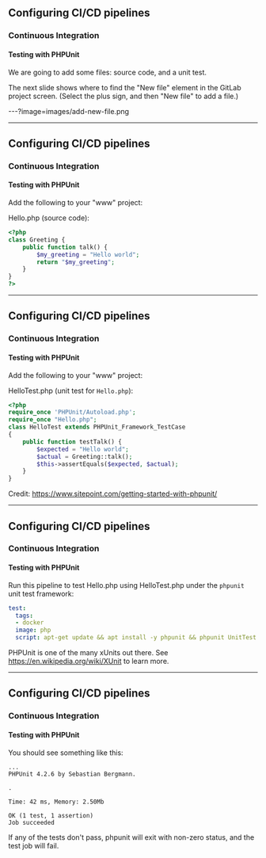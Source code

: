 ## Configuring CI/CD pipelines
### Continuous Integration
#### Testing with PHPUnit

We are going to add some files: source code, and a unit test.

The next slide shows where to find the "New file" element in the GitLab project screen. (Select the plus sign, and then "New file" to add a file.)

---?image=images/add-new-file.png

---
## Configuring CI/CD pipelines
### Continuous Integration
#### Testing with PHPUnit

Add the following to your "www" project:

Hello.php (source code):

```php
<?php
class Greeting {
    public function talk() {
        $my_greeting = "Hello world";
        return "$my_greeting";
    }
}
?>
```

---
## Configuring CI/CD pipelines
### Continuous Integration
#### Testing with PHPUnit

Add the following to your "www" project:

HelloTest.php (unit test for `Hello.php`):

```php
<?php
require_once 'PHPUnit/Autoload.php';
require_once "Hello.php";
class HelloTest extends PHPUnit_Framework_TestCase
{
    public function testTalk() {
        $expected = "Hello world";
        $actual = Greeting::talk();
        $this->assertEquals($expected, $actual);
    }
}
```
Credit: https://www.sitepoint.com/getting-started-with-phpunit/

---
## Configuring CI/CD pipelines
### Continuous Integration
#### Testing with PHPUnit

Run this pipeline to test Hello.php using HelloTest.php under the
`phpunit` unit test framework:

```yaml
test:
  tags:
  - docker
  image: php
  script: apt-get update && apt install -y phpunit && phpunit UnitTest HelloTest.php

```

PHPUnit is one of the many xUnits out there.  See https://en.wikipedia.org/wiki/XUnit to learn more.

---
## Configuring CI/CD pipelines
### Continuous Integration
#### Testing with PHPUnit

You should see something like this:

```
...
PHPUnit 4.2.6 by Sebastian Bergmann.

.

Time: 42 ms, Memory: 2.50Mb

OK (1 test, 1 assertion)
Job succeeded
```

If any of the tests don't pass, phpunit will exit with non-zero status,
and the test job will fail.

